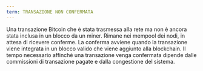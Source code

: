 ```yaml
---
term: TRANSAZIONE NON CONFERMATA
---
```


Una transazione Bitcoin che è stata trasmessa alla rete ma non è ancora stata inclusa in un blocco da un miner. Rimane nei mempool dei nodi, in attesa di ricevere conferme. La conferma avviene quando la transazione viene integrata in un blocco valido che viene aggiunto alla blockchain. Il tempo necessario affinché una transazione venga confermata dipende dalle commissioni di transazione pagate e dalla congestione del sistema.